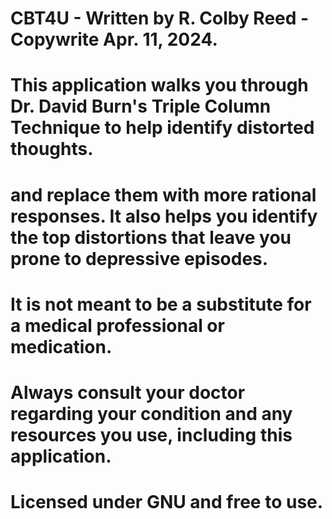 # CBT4U - Written by R. Colby Reed - Copywrite Apr. 11, 2024.
# This application walks you through Dr. David Burn's Triple Column Technique to help identify distorted thoughts.
# and replace them with more rational responses.  It also helps you identify the top distortions that leave you prone to depressive episodes.
# It is not meant to be a substitute for a medical professional or medication.  
# Always consult your doctor regarding your condition and any resources you use, including this application.
# Licensed under GNU and free to use.
